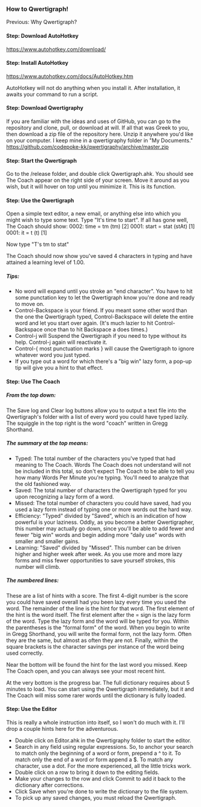 ### How to Qwertigraph!

Previous: Why Qwertigraph?

#### Step: Download AutoHotkey 
https://www.autohotkey.com/download/

#### Step: Install AutoHotkey 
https://www.autohotkey.com/docs/AutoHotkey.htm

AutoHotkey will not do anything when you install it. After installation, it awaits your command to run a script. 

#### Step: Download Qwertigraphy
If you are familiar with the ideas and uses of GitHub, you can go to the repository and clone, pull, or download at will. If all that was Greek to you, then download a zip file of the repository here. Unzip it anywhere you'd like on your computer. I keep mine in a qwertigraphy folder in "My Documents."
https://github.com/codepoke-kk/qwertigraphy/archive/master.zip

#### Step: Start the Qwertigraph
Go to the /release folder, and double click Qwertigraph.ahk. You should see The Coach appear on the right side of your screen. Move it around as you wish, but it will hover on top until you minimize it. This is its function. 

#### Step: Use the Qwertigraph
Open a simple text editor, a new email, or anything else into which you might wish to type some text. Type "It's time to start". If all has gone well, The Coach should show:
0002: time = tm (tm) [2]
0001: start = stat (stAt) [1]
0001: it = t (t) [1]

Now type "T's tm to stat"

The Coach should now show you've saved 4 characters in typing and have attained a learning level of 1.00. 

##### Tips:
- No word will expand until you stroke an "end character". You have to hit some punctation key to let the Qwertigraph know you're done and ready to move on. 
- Control-Backspace is your friend. If you meant some other word than the one the Qwertigraph typed, Control-Backspace will delete the entire word and let you start over again. (It's much lazier to hit Control-Backspace once than to hit Backspace a does times.)
- Control-j will Suspend the Qwertigraph if you need to type without its help. Control-j again will reactivate it. 
- Control-{ most punctuation marks } will cause the Qwertigraph to ignore whatever word you just typed.
- If you type out a word for which there's a "big win" lazy form, a pop-up tip will give you a hint to that effect.  

#### Step: Use The Coach
##### From the top down:
The Save log and Clear log buttons allow you to output a text file into the Qwertigraph's folder with a list of every word you could have typed lazily.
The squiggle in the top right is the word "coach" written in Gregg Shorthand.

##### The summary at the top means:
- Typed: The total number of the characters you've typed that had meaning to The Coach. Words The Coach does not understand will not be included in this total, so don't expect The Coach to be able to tell you how many Words Per Minute you're typing. You'll need to analyze that the old fashioned way. 
- Saved: The total number of characters the Qwertigraph typed for you upon recognizing a lazy form of a word.
- Missed: The total number of characters you could have saved, had you used a lazy form instead of typing one or more words out the hard way. 
- Efficiency: "Typed" divided by "Saved", which is an indication of how powerful is your laziness. Oddly, as you become a better Qwertigrapher, this number may actually go down, since you'll be able to add fewer and fewer "big win" words and begin adding more "daily use" words with smaller and smaller gains.
- Learning: "Saved" divided by "Missed". This number can be driven higher and higher week after week. As you use more and more lazy forms and miss fewer opportunities to save yourself strokes, this number will climb.

##### The numbered lines:
These are a list of hints with a score. The first 4-digit number is the score you could have saved overall had you been lazy every time you used the word. The remainder of the line is the hint for that word. The first element of the hint is the word itself. The first element after the = sign is the lazy form of the word. Type the lazy form and the word will be typed for you. Within the parentheses is the "formal form" of the word. When you begin to write in Gregg Shorthand, you will write the formal form, not the lazy form. Often they are the same, but almost as often they are not. Finally, within the square brackets is the character savings per instance of the word being used correctly.

Near the bottom will be found the hint for the last word you missed. Keep The Coach open, and you can always see your most recent hint. 

At the very bottom is the progress bar. The full dictionary requires about 5 minutes to load. You can start using the Qwertigraph immediately, but it and The Coach will miss some rarer words until the dictionary is fully loaded.

#### Step: Use the Editor
This is really a whole instruction into itself, so I won't do much with it. I'll drop a couple hints here for the adventurous. 

- Double click on Editor.ahk in the Qwertigraphy folder to start the editor.
- Search in any field using regular expressions. So, to anchor your search to match only the beginning of a word or form, prepend a ^ to it. To match only the end of a word or form append a $. To match any character, use a dot. For the more experienced, all the little tricks work. 
- Double click on a row to bring it down to the editing fields. 
- Make your changes to the row and click Commit to add it back to the dictionary after corrections. 
- Click Save when you're done to write the dictionary to the file system. 
- To pick up any saved changes, you must reload the Qwertigraph. 